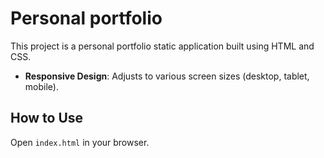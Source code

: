 <h1>Personal portfolio</h1>

<p>This project is a personal portfolio static application built using HTML and CSS.</p>

<ul>
    <li><strong>Responsive Design</strong>: Adjusts to various screen sizes (desktop, tablet, mobile).</li>
</ul>

<h2>How to Use</h2>
  
<p>Open <code>index.html</code> in your browser.</p>
